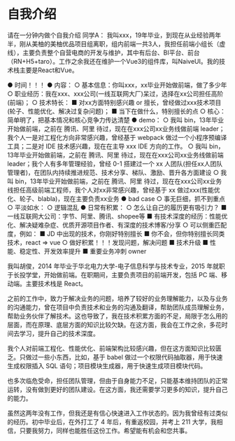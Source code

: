 # 自我介绍

请在一分钟内做个自我介绍
同学A：
我叫xxx，19年毕业，到现在从业经验两年半，刚从美柚的美柚优品项目组离职，组内前端一共3人，我担任前端小组长（虚线），主要负责整个自营电商的开发与维护，其中有后台、BI平台、前台（RN+H5+taro）。工作之余我还在维护一个Vue3的组件库，叫NaiveUI。我的技术栈主要是React和Vue。

● 时间！！！
● 内容：
  ○ 基本信息：你叫xxx，xx毕业开始做前端，做了多少年
  ○ 职业经历：我在xxx、xxx公司(一线互联网大厂)呆过，选择在xx公司担任高阶(前端)；
  ○ 技术特长：
    ■ 对xx方面特别感兴趣 or 擅长，曾经做过xxx技术项目(轮子、性能优化、解决过复杂问题)；
    ■ 当下在做什么，特别擅长的点
  ○ 核心：简单明了，把基本情况和核心竞争力传达清楚
● demo：
  ○ 我叫 bin，13年毕业开始做前端，之前在 腾讯、阿里 待过，现在在xxx公司xx业务线做前端 leader；我个人一是对工程化方向非常感兴趣，曾经基于 webpack 做过一个小程序预编译工具；二是对 IDE 技术感兴趣，现在在主导 xxx IDE 方向的工作。
  ○ 我叫 bin，13年毕业开始做前端，之前在 腾讯、阿里 待过，现在在xxx公司xx业务线做前端leader；我个人有多年管理经验，曾经 0-1 搭建过一个 xx 人团队(担任xx人团队管理者)，在团队内持续推进规范、技术分享、梯队、激励、晋升各方面建设
  ○ 我叫 bin，13年毕业开始做前端，之前在 腾讯、阿里 待过，现在在xxx公司xx业务线担任高级前端工程师，我个人对xx非常感兴趣，曾经基于 xx 做过xxx(性能优化、轮子、blabla)，现在主要负责xx业务
● bad case
  ○ 事无巨细，抓不到重点
  ○ 平淡如水：
  ○ 逻辑混乱
● 日常有积累：
  ○ 怎么让自己的履历更有吸引力？
    ■ 一线互联网大公司：字节、阿里、腾讯、shopee等
    ■ 有技术深度的经历：性能优化、解决疑难杂症、优质开源项目作者、有深度的技术博客/分享
  ○ 可以侧重匹配度，例如：
    ■ JD 中出现的技术，你刚好特别擅长
    ■ 你不会，但你特别擅长同类技术，react => vue
  ○ 做好积累！！！发现问题，解决问题
    ■ 技术升级
    ■ 性能、稳定性、开发效率提升
    ■ 重要业务冲刺 owner

我叫胡俊，2014 年毕业于华北电力大学-电子信息科学与技术专业，2015 年就职于长投学堂，开始做前端。在职期间，主要负责项目的前端开发，包括 PC 端、移动端。主要技术栈是 React。

之前的工作中，致力于解决业务的问题，培养了较好的业务理解能力，以及与业务的沟通能力，曾在项目中负责技术和业务的沟通及翻译，帮助团队成员理解业务，帮助业务伙伴了解技术。这也导致了，我在技术积累方面的不足，局限于怎么用的层面，而在原理、底层方面的知识比较欠缺。在这方面，我会在工作之余，多花时间去学习，提升自己的技术深度。

我个人对前端工程化、性能优化、前端架构比较感兴趣，但在这方面知识比较匮乏。只做过一些小东西，比如，基于 babel 做过一个权限代码抽取器，用于快速生成权限插入 SQL 语句；项目模块生成器，用于快速生成项目模块代码。

也多次临危受命，担任团队管理，但由于自身能力不足，只能基本维持团队的正常运转，没有做到更好的团队建设。在这方面，我还需要学习更多的知识，提升自己的能力。

虽然这两年没有工作，但我还是有信心快速进入工作状态的。因为我曾经有过类似的经历。初中毕业后，在外打工了 4 年后，有重返校园，并考上 211 大学，我相信，只要我努力，同样也能胜任这份工作。希望能有机会和您共事。
